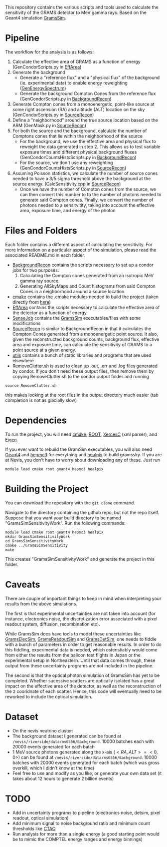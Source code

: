  This repository contains the various scripts and tools used to calculate the sensitivity of the GRAMS detector to MeV gamma rays. Based on the Geant4 simulation [GramsSim](https://github.com/wgseligman/GramsSim).

# Pipeline
The workflow for the analysis is as follows:
1. Calculate the effective area of GRAMS as a function of energy (GenCondorScripts.py in [EffArea](./EffArea))
2. Generate the background
    * Generate a "reference flux" and a "physical flux" of the background (ie. experimental data) to enable energy reweighting ([GenEnergySpectrum](./BackgroundRecon/GenEnergySpectrum.py))
    * Generate the background Compton Cones from the reference flux (GenCondorScripts.py in [BackgroundRecon](./BackgroundRecon))
3. Generate Compton cones from a monoenergetic, point-like source at some right ascension (RA) and altitude (ALT) location on the sky (GenCondorScripts.py in [SourceRecon](./SourceRecon/))
4. Define a "neighborhood" around the true source location based on the ARM (GenMask.py in [SourceRecon](./SourceRecon/))
5. For both the source and the background, calculate the number of Comptons cones that lie within the neighborhood of the source
    * For the background, we use the effective area and physical flux to reweight the data generated in step 2. This allows us to test variable exposure times and different physical background fluxes (GenCondorCountsHistsScripts.py in [BackgroundRecon](./BackgroundRecon/))
    * For the source, we don't use any reweighting (GenCondorCountsHistsScripts.py in [SourceRecon](./SourceRecon/))
6. Assuming Poisson statistics, we calculate the number of source cones needed to have a 3/5 sigma threshold above the background at the source energy. (CalcSensitivity.cpp in [SourceRecon](./SourceRecon/))
    * Once we have the number of Compton cones from the source, we can then convert this number to to the number of photons needed to generate said Compton cones. Finally, we convert the number of photons needed to a sensitvitity, taking into account the effective area, exposure time, and energy of the photon

# Files and Folders
Each folder contains a different aspect of calculating the sensitivity. For more information on a particular aspect of the simulation, please read the associated README.md in each folder.
* [BackgroundRecon](BackgroundRecon) contains the scripts necessary to set up a condor jobs for two purposes:
    1. Calculating the Compton cones generated from an isotropic MeV gamma ray source.
    2. Generating AllSkyMaps and Count histograms from said Compton Cones in a neighborhood around a source location
* [cmake](cmake/) contains the .cmake modules needed to build the project (taken directly from [here](https://github.com/wgseligman/GramsSim/tree/master/cmake))
* [EffArea](EffArea/) contains the scripts necessary to calculate the effective area of the detector as a function of energy
* [SenseJob](SenseJob/) contains the [GramsSim](https://github.com/wgseligman/GramsSim) executables/files with some modifications
* [SourceRecon](SourceRecon/) is similar to BackgroundRecon in that it calculates the Compton Cones generated from a monoenergetic point source. It also, given the reconstructed background counts, background flux, effective area and exposure time, can calculate the sensitivity of GRAMS to a point source at a given energy.
* [utils](utils/) contains a bunch of static libraries and programs that are used elsewhere
* RemoveClutter.sh is used to clean up .out, .err and .log files generated by condor. If you don't need these output files, then remove them by copying RemoveClutter.sh to the condor output folder and running
```
source RemoveClutter.sh
```
this makes looking at the root files in the output directory much easier (tab completion is not as glacially slow)
# Dependencies

To run the project, you will need [cmake](https://cmake.org/), [ROOT](https://root.cern/install/), [XercesC](https://xerces.apache.org/xerces-c/download.cgi) (xml parser), and [Eigen](https://eigen.tuxfamily.org/index.php?title=Main_Page).

If you ever want to rebuild the GramSim executables, you will also need [Geant4](https://geant4.web.cern.ch/) and [hepmc3](https://gitlab.cern.ch/hepmc/HepMC3) for everything and [healpix](https://healpix.sourceforge.io/) to build gramssky. If you are at Nevis, you don't have to worry about downloading any of these. Just run
```
module load cmake root geant4 hepmc3 healpix
```

# Building the Project
You can download the repository with the `git clone` command.

Navigate to the directory containing the github repo, but not the repo itself. Suppose that you want your build directory to be named "GramsSimSensitivityWork". Run the following commands:

```
module load cmake root geant4 hepmc3 healpix
mkdir GramsSimSensitivityWork
cd GramsSimSensitivityWork
cmake ../GramsSimSensitivity
make
```

This creates "GramsSimSensitivityWork" and generate the project in this folder.

# Caveats
There are couple of important things to keep in mind when interpreting your results from the above simulations.

The first is that experimental uncertainties are not taken into account (for instance, electronics noise, the discretization error associated with a pixel readout system, diffusion, recombination etc).

While GramsSim does have tools to model these uncertainties like [GramsElecSim](https://github.com/wgseligman/GramsSim/tree/master/GramsElecSim), [GramsReadoutSim](https://github.com/wgseligman/GramsSim/tree/master/GramsReadoutSim) and [GramsDetSim](https://github.com/wgseligman/GramsSim/tree/master/GramsDetSim), one needs to fiddle with a bunch of parameters in order to get reasonable results. In order to do this fiddling, experimental data is needed, which ostenstiably would come from either the results from the balloon test flights in Japan or the experimental setup in Northeastern. Until that data comes through, these output from these uncertainty programs are not included in the pipeline.

The second is that the optical photon simulation of GramsSim has yet to be completed. Whether sucessive scatters are optically isolated has a great impact on the effective area of the detector, as well as the reconstruction of the z cooridnate of each scatter. Hence, this code will eventually need to be reworked to include the optical simulation.

# Dataset
* On the nevis neutrino cluster:
*   The background dataset I generated can be found at ```/nevis/riverside/data/ms6556/Background```. 10000 batches each with 20000 events generated for each batch
*   1 MeV source photons generated along the x-ais ($<RA,ALT> = <0,0>$) can be found at ```/nevis/riverside/data/ms6556/Background```. 10000 batches with 20000 events generated for each batch (which was gross overkill, which I didn't know at the time)
* Feel free to use and modify as you like, or generate your own data set (it takes about 12 hours to generate 2 billion events)

# TODO
* Add in uncertainty programs to pipeline (electronics noise, detsim, pixel readout, optical simulation)
* Add minimum  signal to noise background ratio and minimum count thresholds like [CTAO](https://www.cta-observatory.org/science/ctao-performance/#1472563157332-1ef9e83d-426c)
* Run analysis for more than a single energy (a good starting point would be to mimic the COMPTEL energy ranges and energy binnings)